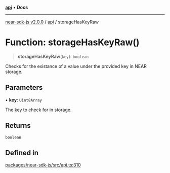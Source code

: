 [**api**](../README.md) • **Docs**

***

[near-sdk-js v2.0.0](../../packages.md) / [api](../README.md) / storageHasKeyRaw

# Function: storageHasKeyRaw()

> **storageHasKeyRaw**(`key`): `boolean`

Checks for the existance of a value under the provided key in NEAR storage.

## Parameters

• **key**: `Uint8Array`

The key to check for in storage.

## Returns

`boolean`

## Defined in

[packages/near-sdk-js/src/api.ts:310](https://github.com/dim-daskalov/near-sdk-js/blob/c0112192f31548f11b769a1fd8095c77a0fff154/packages/near-sdk-js/src/api.ts#L310)
